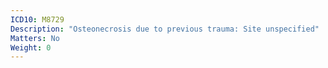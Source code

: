 ```yaml
---
ICD10: M8729
Description: "Osteonecrosis due to previous trauma: Site unspecified"
Matters: No
Weight: 0
---
```


